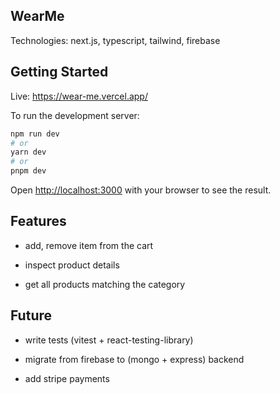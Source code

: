 ## WearMe

Technologies: next.js, typescript, tailwind, firebase

## Getting Started

Live: https://wear-me.vercel.app/

To run the development server:

```bash
npm run dev
# or
yarn dev
# or
pnpm dev
```

Open [http://localhost:3000](http://localhost:3000) with your browser to see the result.

## Features

  - add, remove item from the cart
  
  - inspect product details
  
  - get all products matching the category
  
## Future

  - write tests (vitest + react-testing-library)
  
  - migrate from firebase to (mongo + express) backend

  - add stripe payments
